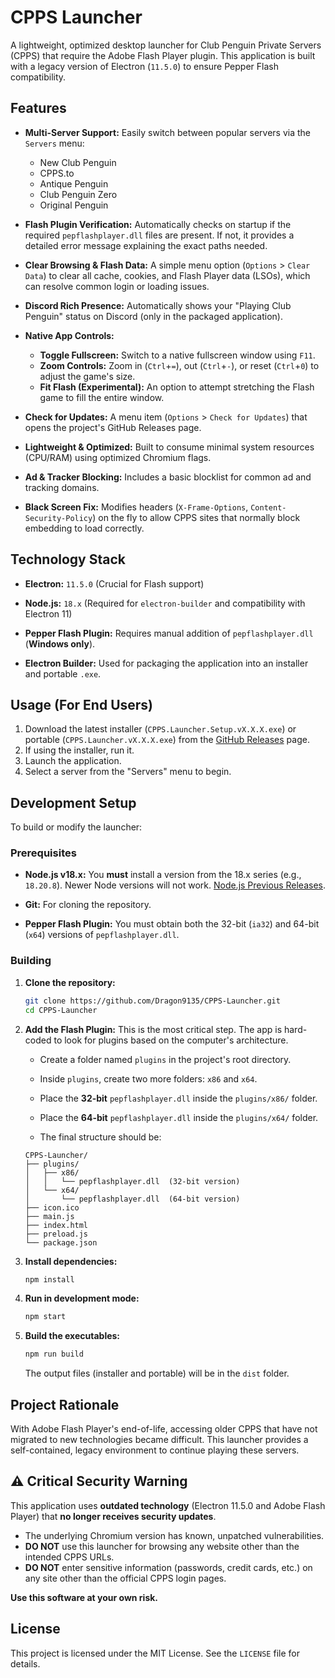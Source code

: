 # CPPS Launcher

A lightweight, optimized desktop launcher for Club Penguin Private Servers (CPPS) that require the Adobe Flash Player plugin. This application is built with a legacy version of Electron (`11.5.0`) to ensure Pepper Flash compatibility.

## Features

  * **Multi-Server Support:** Easily switch between popular servers via the `Servers` menu:
      * New Club Penguin
      * CPPS.to
      * Antique Penguin
      * Club Penguin Zero
      * Original Penguin

  * **Flash Plugin Verification:** Automatically checks on startup if the required `pepflashplayer.dll` files are present. If not, it provides a detailed error message explaining the exact paths needed.
  * **Clear Browsing & Flash Data:** A simple menu option (`Options` \> `Clear Data`) to clear all cache, cookies, and Flash Player data (LSOs), which can resolve common login or loading issues.
  * **Discord Rich Presence:** Automatically shows your "Playing Club Penguin" status on Discord (only in the packaged application).
  * **Native App Controls:**
      * **Toggle Fullscreen:** Switch to a native fullscreen window using `F11`.
      * **Zoom Controls:** Zoom in (`Ctrl`+`=`), out (`Ctrl`+`-`), or reset (`Ctrl`+`0`) to adjust the game's size.
      * **Fit Flash (Experimental):** An option to attempt stretching the Flash game to fill the entire window.
  * **Check for Updates:** A menu item (`Options` \> `Check for Updates`) that opens the project's GitHub Releases page.
  * **Lightweight & Optimized:** Built to consume minimal system resources (CPU/RAM) using optimized Chromium flags.
  * **Ad & Tracker Blocking:** Includes a basic blocklist for common ad and tracking domains.
  * **Black Screen Fix:** Modifies headers (`X-Frame-Options`, `Content-Security-Policy`) on the fly to allow CPPS sites that normally block embedding to load correctly.

## Technology Stack

  * **Electron:** `11.5.0` (Crucial for Flash support)

  * **Node.js:** `18.x` (Required for `electron-builder` and compatibility with Electron 11)
  * **Pepper Flash Plugin:** Requires manual addition of `pepflashplayer.dll` (**Windows only**).
  * **Electron Builder:** Used for packaging the application into an installer and portable `.exe`.

## Usage (For End Users)

1.  Download the latest installer (`CPPS.Launcher.Setup.vX.X.X.exe`) or portable (`CPPS.Launcher.vX.X.X.exe`) from the [GitHub Releases](https://github.com/Dragon9135/CPPS-Launcher/releases) page.
2.  If using the installer, run it.
3.  Launch the application.
4.  Select a server from the "Servers" menu to begin.

## Development Setup

To build or modify the launcher:

### Prerequisites

  * **Node.js v18.x:** You **must** install a version from the 18.x series (e.g., `18.20.8`). Newer Node versions will not work. [Node.js Previous Releases](https://nodejs.org/en/download/releases).

  * **Git:** For cloning the repository.
  * **Pepper Flash Plugin:** You must obtain both the 32-bit (`ia32`) and 64-bit (`x64`) versions of `pepflashplayer.dll`.

### Building

1.  **Clone the repository:**

    ```bash
    git clone https://github.com/Dragon9135/CPPS-Launcher.git
    cd CPPS-Launcher
    ```

2.  **Add the Flash Plugin:**
    This is the most critical step. The app is hard-coded to look for plugins based on the computer's architecture.

      * Create a folder named `plugins` in the project's root directory.

      * Inside `plugins`, create two more folders: `x86` and `x64`.
      * Place the **32-bit** `pepflashplayer.dll` inside the `plugins/x86/` folder.
      * Place the **64-bit** `pepflashplayer.dll` inside the `plugins/x64/` folder.
      * The final structure should be:
    ```
    CPPS-Launcher/
    ├── plugins/
    │   ├── x86/
    │   │   └── pepflashplayer.dll  (32-bit version)
    │   └── x64/
    │       └── pepflashplayer.dll  (64-bit version)
    ├── icon.ico
    ├── main.js
    ├── index.html
    ├── preload.js
    └── package.json
    ```

3.  **Install dependencies:**

    ```bash
    npm install
    ```

4.  **Run in development mode:**

    ```bash
    npm start
    ```

5.  **Build the executables:**

    ```bash
    npm run build
    ```

    The output files (installer and portable) will be in the `dist` folder.

## Project Rationale

With Adobe Flash Player's end-of-life, accessing older CPPS that have not migrated to new technologies became difficult. This launcher provides a self-contained, legacy environment to continue playing these servers.

## ⚠️ Critical Security Warning

This application uses **outdated technology** (Electron 11.5.0 and Adobe Flash Player) that **no longer receives security updates**.

  * The underlying Chromium version has known, unpatched vulnerabilities.
  * **DO NOT** use this launcher for browsing any website other than the intended CPPS URLs.
  * **DO NOT** enter sensitive information (passwords, credit cards, etc.) on any site other than the official CPPS login pages.

**Use this software at your own risk.**

## License

This project is licensed under the MIT License. See the `LICENSE` file for details.
